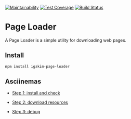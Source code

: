 [![Maintainability](https://api.codeclimate.com/v1/badges/ed623fb78e38f3edd08e/maintainability)](https://codeclimate.com/github/igakim/project-lvl3-s370/maintainability)
[![Test Coverage](https://api.codeclimate.com/v1/badges/ed623fb78e38f3edd08e/test_coverage)](https://codeclimate.com/github/igakim/project-lvl3-s370/test_coverage)
[![Build Status](https://travis-ci.org/igakim/project-lvl3-s370.svg?branch=master)](https://travis-ci.org/igakim/project-lvl3-s370)

# Page Loader

A Page Loader is a simple utility for downloading web pages.

## Install

```sh
npm install igakim-page-loader
```

## Asciinemas

* [Step 1: install and check](https://asciinema.org/a/1rvSJbyo0qHYkKb3Ke5OuK2Jg)

* [Step 2: download resources](https://asciinema.org/a/YjUvr782SCjzLsX8d8fBaEaJZ)

* [Step 3: debug](https://asciinema.org/a/OoUQ8JqlrPUsjDMEss72H8hRU)